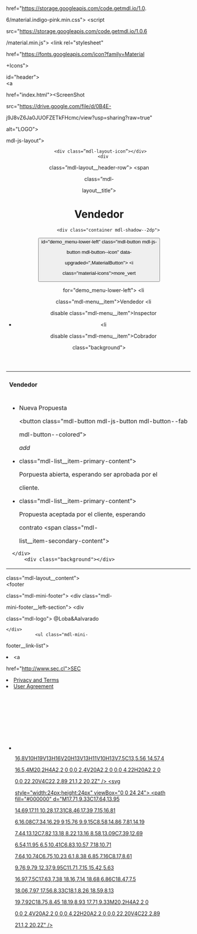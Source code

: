 <html>
   <head>
      <h1><title>Vendedor</title></h1>
    

  <link rel="stylesheet" 

href="https://storage.googleapis.com/code.getmdl.io/1.0.

6/material.indigo-pink.min.css">
      <script 

src="https://storage.googleapis.com/code.getmdl.io/1.0.6

/material.min.js"></script>
      <link rel="stylesheet" 

href="https://fonts.googleapis.com/icon?family=Material

+Icons">
    </head>
  <div id="page">
		<div 

id="header">
		<div id="logo">
	<a 

href="index.html"><ScreenShot 

src="https://drive.google.com/file/d/0B4E-

j9J8vZ6Ja0JUOFZETkFHcmc/view?usp=sharing?raw=true" 

alt="LOGO"></a>
	</div>
  <td>
      <div class=”mdl-layout 

mdl-js-layout”>
    <header class=”mdl-layout__header”>
   

     <div class=”mdl-layout-icon”></div>
        <div 

class=”mdl-layout__header-row”>
            <span 

class=”mdl-

layout__title”><center><h1>Vendedor</h1></center></span>
 

           <div class="container mdl-shadow--2dp">
       

  <div class="bar">    
            <button 

id="demo_menu-lower-left" class="mdl-button mdl-js-

button mdl-button--icon" data-

upgraded=",MaterialButton">
               <i 

class="material-icons">more_vert</i>
            

</button>
            <ul class="mdl-menu mdl-menu--

bottom-left mdl-js-menu mdl-js-ripple-effect"
            

   for="demo_menu-lower-left">
               <li 

class="mdl-menu__item">Vendedor</li>
               <li 

disable class="mdl-menu__item">Inspector</li>
            

   <li disable class="mdl-

menu__item">Administración</li> 
               <li 

disable class="mdl-menu__item">Cobrador</li>  
           

 </ul>        
         </div>
         <div 

class="background"></div>
      </div>
    </header>
</div>
 

  </td>
   <body>
   <table>
   

<tr><td><h4>Vendedor</h4></td></tr>
   <tr>
   <td>
     

<div class="bar">    
                <ul class="demo-

list-three mdl-list">
  
<li class="mdl-list__item mdl-list__item--three-line">
   

 <span class="mdl-list__item-primary-content">
     

<span>Nueva Propuesta</span>
     
<button class="mdl-button mdl-js-button mdl-button--fab 

mdl-button--colored">
  
<i class="material-icons">add</i>

</button>
    </span>
    <span class="mdl-list__item-

secondary-content">
    </span>
  </li>
  <li class="mdl-

list__item mdl-list__item--three-line">
    <span 

class="mdl-list__item-primary-content">
     

<span>Porpuesta abierta, esperando ser aprobada por el 

cliente.</span>
    </span>
   </li>
  <li class="mdl-

list__item mdl-list__item--three-line">
    <span 

class="mdl-list__item-primary-content">
      

<span>Propuesta aceptada por el cliente, esperando 

contrato</span>
    </span>
    <span class="mdl-

list__item-secondary-content">
    </span>
  </li>
</ul>
    

     </div>
         <div class="background"></div>
      

</div>
   </td>
   </tr>
   </table>
    <div class="mdl-

layout mdl-js-layout mdl-layout--fixed-header">
    <main 

class="mdl-layout__content">    
         <footer 

class="mdl-mini-footer">
            <div class="mdl-

mini-footer__left-section">
               <div 

class="mdl-logo">
                  @Loba&Aalvarado       

    </div>
               <ul class="mdl-mini-

footer__link-list">
                  <li><a 

href="http://www.sec.cl">SEC</a></li>
                  

<li><a href="#">Privacy and Terms</a></li>
               

   <li><a href="#">User Agreement</a></li>
               

</ul>
            </div>
           
 <div class="mdl-mini-footer__right-section">
 
<div id="footer-bottom">
<div class="container clearfix">
             
 <ul class="et-social-icons">
	<li class="et-social-icon et-social-facebook">
		<a href="#" class="icon">
			<svg 

style="width:24px;height:24px" viewBox="0 0 24 24">
    <path fill="#000000" d="M19,4V7H17A1,1 0 0,0 

16,8V10H19V13H16V20H13V13H11V10H13V7.5C13,5.56 14.57,4 

16.5,4M20,2H4A2,2 0 0,0 2,4V20A2,2 0 0,0 4,22H20A2,2 0 

0,0 22,20V4C22,2.89 21.1,2 20,2Z" />
</svg><span></span>
		</a>
	<a class="et-social-icon et-social-twitter">
		<a href="#" class="icon">
			<svg 

style="width:24px;height:24px" viewBox="0 0 24 24">
    <path fill="#000000" d="M17.71,9.33C17.64,13.95 

14.69,17.11 10.28,17.31C8.46,17.39 7.15,16.81 

6,16.08C7.34,16.29 9,15.76 9.9,15C8.58,14.86 7.81,14.19 

7.44,13.12C7.82,13.18 8.22,13.16 8.58,13.09C7.39,12.69 

6.54,11.95 6.5,10.41C6.83,10.57 7.18,10.71 

7.64,10.74C6.75,10.23 6.1,8.38 6.85,7.16C8.17,8.61 

9.76,9.79 12.37,9.95C11.71,7.15 15.42,5.63 

16.97,7.5C17.63,7.38 18.16,7.14 18.68,6.86C18.47,7.5 

18.06,7.97 17.56,8.33C18.1,8.26 18.59,8.13 

19,7.92C18.75,8.45 18.19,8.93 17.71,9.33M20,2H4A2,2 0 

0,0 2,4V20A2,2 0 0,0 4,22H20A2,2 0 0,0 22,20V4C22,2.89 

21.1,2 20,2Z" />
</svg><span></span>
		</a>
		</li>

</ul>
           </div>
         </footer>
      </main>
</body>
</html>

